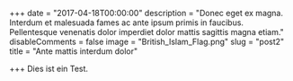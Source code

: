 +++
date = "2017-04-18T00:00:00"
description = "Donec eget ex magna. Interdum et malesuada fames ac ante ipsum primis in faucibus. Pellentesque venenatis dolor imperdiet dolor mattis sagittis magna etiam."
disableComments = false
image = "British_Islam_Flag.png"
slug = "post2"
title = "Ante mattis interdum dolor"

+++
Dies ist ein Test.